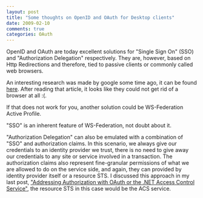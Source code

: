 ```yaml
---
layout: post
title: "Some thoughts on OpenID and OAuth for Desktop clients"
date: 2009-02-10
comments: true
categories: OAuth
---
```


OpenID and OAuth are today excellent solutions for "Single Sign On"
(SSO)  and "Authorization Delegation" respectively. They are, however,
based on Http Redirections and therefore, tied to passive clients or
commonly called web browsers.

An interesting research was made by google some time ago, it can be
found
[here](http://sites.google.com/site/oauthgoog/UXFedLogin/desktopapps).
After reading that article, it looks like they could not get rid of a
browser at all :(.

If that does not work for you, another solution could be WS-Federation
Active Profile. 

"SSO" is an inherent feature of WS-Federation, not doubt about it.

"Authorization Delegation" can also be emulated with a combination of
"SSO" and authorization claims. In this scenario, we always give our
credentials to an identity provider we trust, there is no need to give
away our credentials to any site or service involved in a transaction.
The authorization claims also represent fine-granular permissions of
what we are allowed to do on the service side, and again, they can
provided by identity provider itself or a resource STS. I discussed this
approach in my last post, ["Addressing Authorization with OAuth or the
.NET Access Control
Service"](http://weblogs.asp.net/cibrax/archive/2009/02/06/addressing-authorization-with-oauth-or-the-net-access-control-service.aspx),
the resource STS in this case would be the ACS service.

